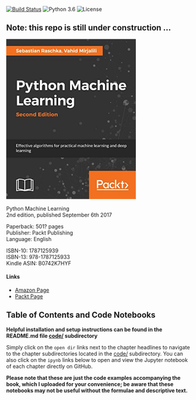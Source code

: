 [![Build Status](https://travis-ci.com/rasbt/python-machine-learning-book-2nd-edition.svg?token=zvSsJVLJFKzB2yqaeKN1&branch=master)](https://travis-ci.com/rasbt/python-machine-learning-book-2nd-edition)
![Python 3.6](https://img.shields.io/badge/Python-3.6-blue.svg)
![License](https://img.shields.io/badge/Code%20License-MIT-blue.svg)

## Note: this repo is still under construction ...


[<img src="./images/cover_1.jpg" width="348">](https://www.amazon.com/Python-Machine-Learning-scikit-learn-TensorFlow/dp/1787125939)

Python Machine Learning  
2nd edition, published September 6th 2017  

Paperback: 501? pages  
Publisher: Packt Publishing  
Language: English

ISBN-10: 1787125939  
ISBN-13: 978-1787125933  
Kindle ASIN: B0742K7HYF  

#### Links

- [Amazon Page](https://www.amazon.com/Python-Machine-Learning-scikit-learn-TensorFlow/dp/1787125939)
- [Packt Page](https://www.packtpub.com/big-data-and-business-intelligence/python-machine-learning-second-edition)

## Table of Contents and Code Notebooks

**Helpful installation and setup instructions can be found in the README.md file [code/](code/) subdirectory**

Simply click on the `open dir` links next to the chapter headlines to navigate to the chapter subdirectories located in the [code/](code/) subdirectory. You can also click on the `ipynb` links below to open and view the Jupyter notebook of each chapter directly on GitHub.

**Please note that these are just the code examples accompanying the book, which I uploaded for your convenience; be aware that these notebooks may not be useful without the formulae and descriptive text.**   

